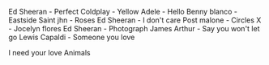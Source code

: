 Ed Sheeran - Perfect
Coldplay - Yellow
Adele - Hello
Benny blanco - Eastside
Saint jhn - Roses
Ed Sheeran - I don't care
Post malone - Circles
X - Jocelyn flores
Ed Sheeran - Photograph
James Arthur - Say you won't let go
Lewis Capaldi - Someone you love



I need your love
Animals